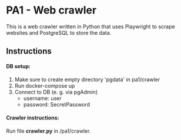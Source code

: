 # PA1 - Web crawler

This is a web crawler written in Python that uses Playwright to scrape websites and PostgreSQL to store the data.

## Instructions

#### DB setup:
1. Make sure to create empty directory 'pgdata' in pa1/crawler
2. Run docker-compose up
3. Connect to DB (e. g. via pgAdmin)  
    - username: user  
    - password: SecretPassword

#### Crawler instructions:
Run file **crawler.py** in /pa1/crawler.
